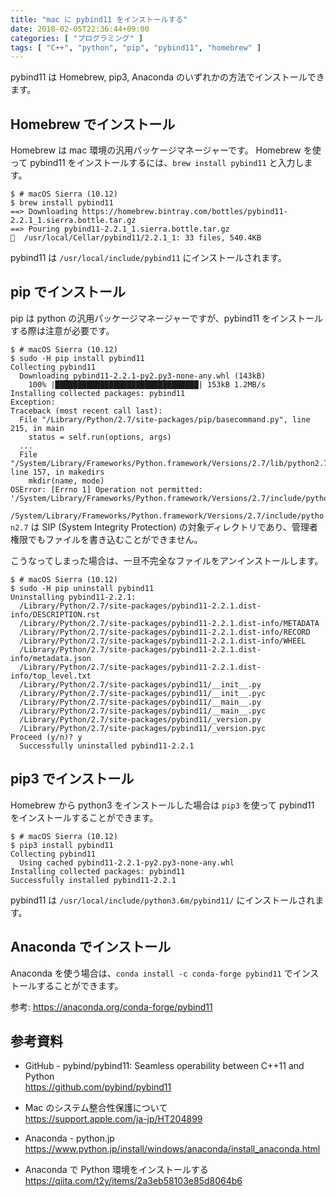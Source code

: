 ```yaml
---
title: "mac に pybind11 をインストールする"
date: 2018-02-05T22:36:44+09:00
categories: [ "プログラミング" ]
tags: [ "C++", "python", "pip", "pybind11", "homebrew" ]
---
```


pybind11 は Homebrew, pip3, Anaconda のいずれかの方法でインストールできます。

## Homebrew でインストール

Homebrew は mac 環境の汎用パッケージマネージャーです。
Homebrew を使って pybind11 をインストールするには、```brew install pybind11``` と入力します。

```shell
$ # macOS Sierra (10.12)
$ brew install pybind11
==> Downloading https://homebrew.bintray.com/bottles/pybind11-2.2.1_1.sierra.bottle.tar.gz
==> Pouring pybind11-2.2.1_1.sierra.bottle.tar.gz
🍺  /usr/local/Cellar/pybind11/2.2.1_1: 33 files, 540.4KB
```

pybind11 は ```/usr/local/include/pybind11``` にインストールされます。

## pip でインストール

pip は python の汎用パッケージマネージャーですが、pybind11 をインストールする際は注意が必要です。

```shell
$ # macOS Sierra (10.12)
$ sudo -H pip install pybind11
Collecting pybind11
  Downloading pybind11-2.2.1-py2.py3-none-any.whl (143kB)
    100% |████████████████████████████████| 153kB 1.2MB/s
Installing collected packages: pybind11
Exception:
Traceback (most recent call last):
  File "/Library/Python/2.7/site-packages/pip/basecommand.py", line 215, in main
    status = self.run(options, args)
  ...
  File "/System/Library/Frameworks/Python.framework/Versions/2.7/lib/python2.7/os.py", line 157, in makedirs
    mkdir(name, mode)
OSError: [Errno 1] Operation not permitted: '/System/Library/Frameworks/Python.framework/Versions/2.7/include/python2.7/pybind11'
```

<span style="word-break: break-all;">```/System/Library/Frameworks/Python.framework/Versions/2.7/include/python2.7```</span> は SIP (System Integrity Protection) の対象ディレクトリであり、管理者権限でもファイルを書き込むことができません。


こうなってしまった場合は、一旦不完全なファイルをアンインストールします。

```shell
$ # macOS Sierra (10.12)
$ sudo -H pip uninstall pybind11
Uninstalling pybind11-2.2.1:
  /Library/Python/2.7/site-packages/pybind11-2.2.1.dist-info/DESCRIPTION.rst
  /Library/Python/2.7/site-packages/pybind11-2.2.1.dist-info/METADATA
  /Library/Python/2.7/site-packages/pybind11-2.2.1.dist-info/RECORD
  /Library/Python/2.7/site-packages/pybind11-2.2.1.dist-info/WHEEL
  /Library/Python/2.7/site-packages/pybind11-2.2.1.dist-info/metadata.json
  /Library/Python/2.7/site-packages/pybind11-2.2.1.dist-info/top_level.txt
  /Library/Python/2.7/site-packages/pybind11/__init__.py
  /Library/Python/2.7/site-packages/pybind11/__init__.pyc
  /Library/Python/2.7/site-packages/pybind11/__main__.py
  /Library/Python/2.7/site-packages/pybind11/__main__.pyc
  /Library/Python/2.7/site-packages/pybind11/_version.py
  /Library/Python/2.7/site-packages/pybind11/_version.pyc
Proceed (y/n)? y
  Successfully uninstalled pybind11-2.2.1
```

## pip3 でインストール

Homebrew から python3 をインストールした場合は ```pip3``` を使って pybind11 をインストールすることができます。

```shell
$ # macOS Sierra (10.12)
$ pip3 install pybind11
Collecting pybind11
  Using cached pybind11-2.2.1-py2.py3-none-any.whl
Installing collected packages: pybind11
Successfully installed pybind11-2.2.1
```

pybind11 は ```/usr/local/include/python3.6m/pybind11/``` にインストールされます。

## Anaconda でインストール

Anaconda を使う場合は、```conda install -c conda-forge pybind11``` でインストールすることができます。

参考: <span style="word-break: break-all;">https://anaconda.org/conda-forge/pybind11</span>

## 参考資料
- GitHub - pybind/pybind11: Seamless operability between C++11 and Python<br />
  <span style="word-break: break-all;">
  https://github.com/pybind/pybind11
  </span>

- Mac のシステム整合性保護について<br />
  <span style="word-break: break-all;">
  https://support.apple.com/ja-jp/HT204899
  </span>

- Anaconda - python.jp<br />
  <span style="word-break: break-all;">
  https://www.python.jp/install/windows/anaconda/install_anaconda.html
  </span>

- Anaconda で Python 環境をインストールする<br />
  <span style="word-break: break-all;">
  https://qiita.com/t2y/items/2a3eb58103e85d8064b6
  </span>
